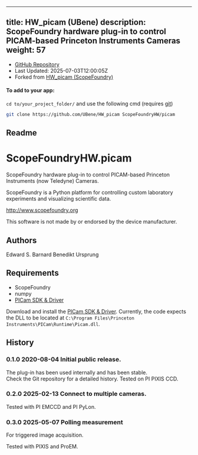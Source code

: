 
---
title: HW_picam (UBene)
description: ScopeFoundry hardware plug-in to control PICAM-based Princeton Instruments Cameras
weight: 57
---
- [GitHub Repository](https://github.com/UBene/HW_picam)
- Last Updated: 2025-07-03T12:00:05Z
- Forked from [HW_picam (ScopeFoundry)](/docs/301_existing-hardware-components/hw_picam-scopefoundry)

#### To add to your app:

`cd to/your_project_folder/` and use the following cmd (requires [git](/docs/100_development-environment/20_git/))

```bash
git clone https://github.com/UBene/HW_picam ScopeFoundryHW/picam
```


## Readme
ScopeFoundryHW.picam
====================

ScopeFoundry hardware plug-in to control PICAM-based Princeton Instruments (now Teledyne) Cameras.

ScopeFoundry is a Python platform for controlling custom laboratory experiments and visualizing scientific data.

<http://www.scopefoundry.org>

This software is not made by or endorsed by the device manufacturer.

Authors
-------

Edward S. Barnard
Benedikt Ursprung

Requirements
------------

* ScopeFoundry  
* numpy  
* [PICam SDK & Driver](https://www.teledynevisionsolutions.com/en-hk/products/picam-sdk-amp-driver/)  

Download and install the [PICam SDK & Driver](https://www.teledynevisionsolutions.com/en-hk/products/picam-sdk-amp-driver/). Currently, the code expects the DLL to be located at `C:\Program Files\Princeton Instruments\PICam\Runtime\Picam.dll`.

History
--------

### 0.1.0 2020-08-04  Initial public release.

The plug-in has been used internally and has been stable.  
Check the Git repository for a detailed history. Tested on PI PIXIS CCD.

### 0.2.0 2025-02-13 Connect to multiple cameras.

Tested with PI EMCCD and PI PyLon.

### 0.3.0 2025-05-07  Polling measurement 

For triggered image acquisition.  

Tested with PIXIS and ProEM.

